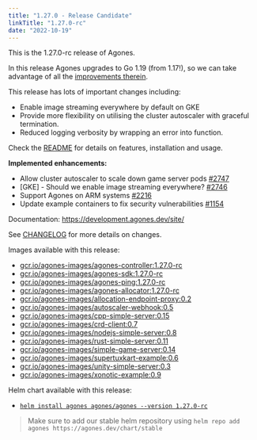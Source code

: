 ```yaml
---
title: "1.27.0 - Release Candidate"
linkTitle: "1.27.0-rc"
date: "2022-10-19"
---
```

This is the 1.27.0-rc release of Agones.

In this release Agones upgrades to Go 1.19 (from 1.17!), so we can take advantage of all the [improvements therein](https://tip.golang.org/doc/go1.19).

This release has lots of important changes including:
- Enable image streaming everywhere by default on GKE
- Provide more flexibility on utilising the cluster autoscaler with graceful termination.
- Reduced logging verbosity by wrapping an error into function.

Check the <a href="https://github.com/googleforgames/agones/tree/release-1.27.0-rc">README</a> for details on features, installation and usage.

**Implemented enhancements:**

- Allow cluster autoscaler to scale down game server pods [\#2747](https://github.com/googleforgames/agones/issues/2747)
- \[GKE\] - Should we enable image streaming everywhere? [\#2746](https://github.com/googleforgames/agones/issues/2746)
- Support Agones on ARM systems [\#2216](https://github.com/googleforgames/agones/issues/2216)
- Update example containers to fix security vulnerabilities [\#1154](https://github.com/googleforgames/agones/issues/1154)

Documentation: https://development.agones.dev/site/


See <a href="https://github.com/googleforgames/agones/blob/release-1.27.0-rc/CHANGELOG.md">CHANGELOG</a> for more details on changes.

Images available with this release:

- [gcr.io/agones-images/agones-controller:1.27.0-rc](https://gcr.io/agones-images/agones-controller:1.27.0-rc)
- [gcr.io/agones-images/agones-sdk:1.27.0-rc](https://gcr.io/agones-images/agones-sdk:1.27.0-rc)
- [gcr.io/agones-images/agones-ping:1.27.0-rc](https://gcr.io/agones-images/agones-ping:1.27.0-rc)
- [gcr.io/agones-images/agones-allocator:1.27.0-rc](https://gcr.io/agones-images/agones-allocator:1.27.0-rc)
- [gcr.io/agones-images/allocation-endpoint-proxy:0.2](https://gcr.io/agones-images/allocation-endpoint-proxy:0.2)
- [gcr.io/agones-images/autoscaler-webhook:0.5](https://gcr.io/agones-images/autoscaler-webhook:0.5)
- [gcr.io/agones-images/cpp-simple-server:0.15](https://gcr.io/agones-images/cpp-simple-server:0.15)
- [gcr.io/agones-images/crd-client:0.7](https://gcr.io/agones-images/crd-client:0.7)
- [gcr.io/agones-images/nodejs-simple-server:0.8](https://gcr.io/agones-images/nodejs-simple-server:0.8)
- [gcr.io/agones-images/rust-simple-server:0.11](https://gcr.io/agones-images/rust-simple-server:0.11)
- [gcr.io/agones-images/simple-game-server:0.14](https://gcr.io/agones-images/simple-game-server:0.14)
- [gcr.io/agones-images/supertuxkart-example:0.6](https://gcr.io/agones-images/supertuxkart-example:0.6)
- [gcr.io/agones-images/unity-simple-server:0.3](https://gcr.io/agones-images/unity-simple-server:0.3)
- [gcr.io/agones-images/xonotic-example:0.9](https://gcr.io/agones-images/xonotic-example:0.9)

Helm chart available with this release:

- <a href="https://agones.dev/chart/stable/agones-1.27.0-rc.tgz">
  <code>helm install agones agones/agones --version 1.27.0-rc</code></a>

> Make sure to add our stable helm repository using `helm repo add agones https://agones.dev/chart/stable`

